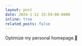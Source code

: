 ```yaml
---
layout: post
date: 2024-1-12 15:59:00-0400
inline: true
related_posts: false
---
```


Optimize my personal homepage.🙈
